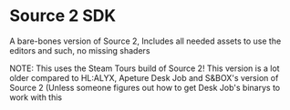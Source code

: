 # Source 2 SDK
A bare-bones version of Source 2, Includes all needed assets to use the editors and such, no missing shaders

NOTE: This uses the Steam Tours build of Source 2! This version is a lot older compared to HL:ALYX, Apeture Desk Job and S&BOX's version of Source 2
 (Unless someone figures out how to get Desk Job's binarys to work with this
